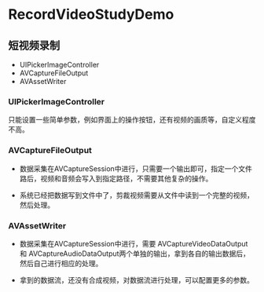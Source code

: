# RecordVideoStudyDemo
## 短视频录制
- UIPickerImageController
- AVCaptureFileOutput
- AVAssetWriter

### UIPickerImageController

只能设置一些简单参数，例如界面上的操作按钮，还有视频的画质等，自定义程度不高。

### AVCaptureFileOutput

* 数据采集在AVCaptureSession中进行，只需要一个输出即可，指定一个文件路后，视频和音频会写入到指定路径，不需要其他复杂的操作。

* 系统已经把数据写到文件中了，剪裁视频需要从文件中读到一个完整的视频，然后处理。

### AVAssetWriter

* 数据采集在AVCaptureSession中进行，需要 AVCaptureVideoDataOutput 和 AVCaptureAudioDataOutput两个单独的输出，拿到各自的输出数据后，然后自己进行相应的处理。

* 拿到的数据流，还没有合成视频，对数据流进行处理，可以配置更多的参数。
